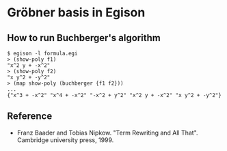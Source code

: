 # Gröbner basis in Egison

## How to run Buchberger's algorithm
```
$ egison -l formula.egi
> (show-poly f1)
"x^2 y + -x^2"
> (show-poly f2)
"x y^2 + -y^2"
> (map show-poly (buchberger {f1 f2}))
...
{"x^3 + -x^2" "x^4 + -x^2" "-x^2 + y^2" "x^2 y + -x^2" "x y^2 + -y^2"}
```

## Reference
* Franz Baader and Tobias Nipkow. "Term Rewriting and All That". Cambridge university press, 1999.
